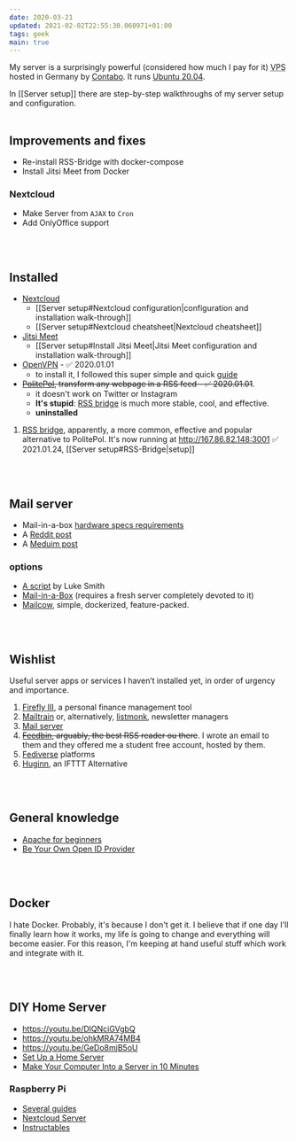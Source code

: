 ```yaml
---
date: 2020-03-21
updated: 2021-02-02T22:55:30.060971+01:00
tags: geek
main: true
---
```

My server is a surprisingly powerful (considered how much I pay for it) <abbr title="Virtual Private Server">VPS</abbr> hosted in Germany by [Contabo](https://contabo.com "Contabo official website"). It runs [Ubuntu 20.04](https://releases.ubuntu.com/20.04/ "Ubuntu 20.04 release page").

<div class="box">
	In [[Server setup]] there are step-by-step walkthroughs of my server setup and configuration.
</div>

<br>

## Improvements and fixes

- Re-install RSS-Bridge with docker-compose
- Install Jitsi Meet from Docker

### Nextcloud

- Make Server from `AJAX` to `Cron`
- Add OnlyOffice support

<br>
<br>

## Installed

- [Nextcloud](https://nextcloud.com "Nextcloud official website")
	- [[Server setup#Nextcloud configuration|configuration and installation walk-through]]
	- [[Server setup#Nextcloud cheatsheet|Nextcloud cheatsheet]]
- [Jitsi Meet](https://jitsi.org "Jitsi Meet official website")
	- [[Server setup#Install Jitsi Meet|Jitsi Meet configuration and installation walk-through]]
- [OpenVPN](https://openvpn.net "OpenVPN official website") - ✅ 2020.01.01
	- to install it, I followed this super simple and quick [guide](https://dev.to/phiilu/host-your-own-openvpn-server-in-a-few-seconds-73l "Host Your own OpenVPN Server in a few seconds - DEV")
- ~~[PolitePol](https://github.com/taroved/pol), transform any webpage in a RSS feed - ✅ 2020.01.01~~.
	- it doesn't work on Twitter or Instagram
	- **It's stupid**: [RSS bridge](https://github.com/RSS-Bridge/rss-bridge "RSS Bridge on GitHub") is much more stable, cool, and effective.
	- **uninstalled**
1. [RSS bridge](https://github.com/RSS-Bridge/rss-bridge "RSS Bridge on GitHub"), apparently, a more common, effective and popular alternative to PolitePol. It's now running at <http://167.86.82.148:3001> ✅ 2021.01.24, [[Server setup#RSS-Bridge|setup]]
	
<br>
<br>

## Mail server

- Mail-in-a-box [hardware specs requirements](https://discourse.mailinabox.email/t/minimal-server-performance/6997)
- A [Reddit post](https://www.reddit.com/r/selfhosted/comments/6h88qf/on_selfhosted_mail_servers/)
- A [Meduim post](https://medium.com/@stoyanov.veseline/self-hosting-a-mail-server-in-2019-6d29542dadd4)

### options

- [A script](https://github.com/LukeSmithxyz/emailwiz "emailwiz repository on GitHub") by Luke Smith
- [Mail-in-a-Box](https://mailinabox.email "Mailinabox official website") (requires a fresh server completely devoted to it)
- [Mailcow](https://mailcow.email/ "Mailcow official website"), simple, dockerized, feature-packed.

<br>
<br>

## Wishlist

Useful server apps or services I haven’t installed yet, in order of urgency and importance.

1. [Firefly III](https://www.firefly-iii.org "Firefly III"), a personal finance management tool
4. [Mailtrain](https://github.com/Mailtrain-org/mailtrain "Mailtrain on GitHub") or, alternatively, [listmonk](https://listmonk.app), newsletter managers
5. [Mail server](#mail-server)
7. ~~[Feedbin](https://feedbin.com "Feedbin official website"), arguably, the best RSS reader ou there~~. I wrote an email to them and they offered me a student free account, hosted by them.
8. [Fediverse](https://fediverse.party) platforms
10. [Huginn](https://github.com/huginn/huginn "Huginn repository on GitHub"), an IFTTT Alternative

<br>
<br>

## General knowledge

- [Apache for beginners](https://web.archive.org/web/20161227005904/https://www.wired.com/2010/02/Apache_for_Beginners "Apache for Beginners on WIRED")
- [Be Your Own Open ID Provider](https://web.archive.org/web/20161227023027/https://www.wired.com/2010/02/Be_Your_Own_OpenID_Provider "Be Your Own Open ID Provider - WIRED")

<br>
<br>

## Docker

I hate Docker. Probably, it's because I don't get it. I believe that if one day I'll finally learn how it works, my life is going to change and everything will become easier. For this reason, I'm keeping at hand useful stuff which work and integrate with it.

<br>
<br>

## DIY Home Server

- <https://youtu.be/DlQNciGVgbQ>
- <https://youtu.be/ohkMRA74MB4>
- <https://youtu.be/GeDo8mjB5oU>
- [Set Up a Home Server](https://www.wired.com/2010/02/set-up-a-home-server/ "Set Up a Home Server - WIRED")
- [Make Your Computer Into a Server in 10 Minutes](https://www.instructables.com/id/Make-Your-Computer-Into-A-Server-in-10-Minutes-fr/)

### Raspberry Pi

- [Several guides](https://pimylifeup.com/category/projects/server/ "Server - Pimpmylifeup")
- [Nextcloud Server](https://lonewolfonline.net/raspberry-pi-personal-cloud-server/ "Raspberry Pi Personal cloud server")
- [Instructables](https://www.instructables.com/id/Ultimate-Pi-Based-Home-Server/ "Ultimate Pi-Based Home Server")